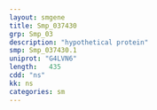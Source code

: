 ```yaml
---
layout: smgene
title: Smp_037430
grp: Smp_03
description: "hypothetical protein"
smp: Smp_037430.1
uniprot: "G4LVN6"
length:   435
cdd: "ns"
kk: ns
categories: sm
---
```

